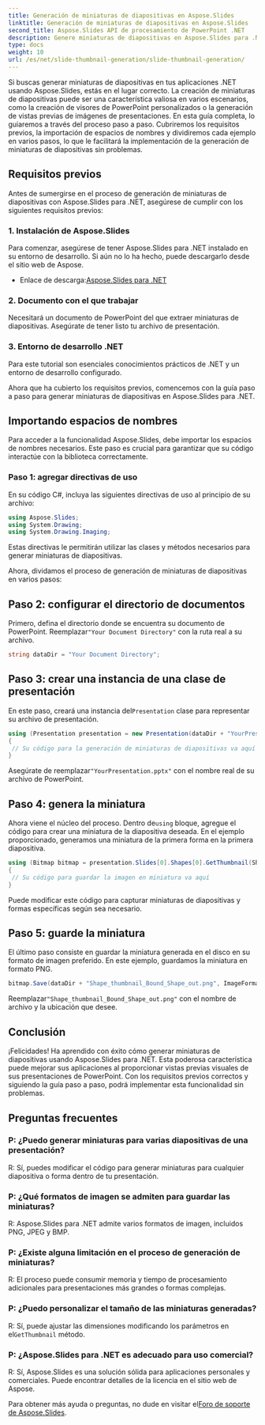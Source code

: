 ```yaml
---
title: Generación de miniaturas de diapositivas en Aspose.Slides
linktitle: Generación de miniaturas de diapositivas en Aspose.Slides
second_title: Aspose.Slides API de procesamiento de PowerPoint .NET
description: Genere miniaturas de diapositivas en Aspose.Slides para .NET con guía paso a paso y ejemplos de código. Personaliza la apariencia y guarda miniaturas. Mejore las vistas previas de las presentaciones.
type: docs
weight: 10
url: /es/net/slide-thumbnail-generation/slide-thumbnail-generation/
---
```


Si buscas generar miniaturas de diapositivas en tus aplicaciones .NET usando Aspose.Slides, estás en el lugar correcto. La creación de miniaturas de diapositivas puede ser una característica valiosa en varios escenarios, como la creación de visores de PowerPoint personalizados o la generación de vistas previas de imágenes de presentaciones. En esta guía completa, lo guiaremos a través del proceso paso a paso. Cubriremos los requisitos previos, la importación de espacios de nombres y dividiremos cada ejemplo en varios pasos, lo que le facilitará la implementación de la generación de miniaturas de diapositivas sin problemas.

## Requisitos previos

Antes de sumergirse en el proceso de generación de miniaturas de diapositivas con Aspose.Slides para .NET, asegúrese de cumplir con los siguientes requisitos previos:

### 1. Instalación de Aspose.Slides
Para comenzar, asegúrese de tener Aspose.Slides para .NET instalado en su entorno de desarrollo. Si aún no lo ha hecho, puede descargarlo desde el sitio web de Aspose.

-  Enlace de descarga:[Aspose.Slides para .NET](https://releases.aspose.com/slides/net/)

### 2. Documento con el que trabajar
Necesitará un documento de PowerPoint del que extraer miniaturas de diapositivas. Asegúrate de tener listo tu archivo de presentación.

### 3. Entorno de desarrollo .NET
Para este tutorial son esenciales conocimientos prácticos de .NET y un entorno de desarrollo configurado.

Ahora que ha cubierto los requisitos previos, comencemos con la guía paso a paso para generar miniaturas de diapositivas en Aspose.Slides para .NET.

## Importando espacios de nombres

Para acceder a la funcionalidad Aspose.Slides, debe importar los espacios de nombres necesarios. Este paso es crucial para garantizar que su código interactúe con la biblioteca correctamente.

### Paso 1: agregar directivas de uso

En su código C#, incluya las siguientes directivas de uso al principio de su archivo:

```csharp
using Aspose.Slides;
using System.Drawing;
using System.Drawing.Imaging;
```

Estas directivas le permitirán utilizar las clases y métodos necesarios para generar miniaturas de diapositivas.

Ahora, dividamos el proceso de generación de miniaturas de diapositivas en varios pasos:

## Paso 2: configurar el directorio de documentos

 Primero, defina el directorio donde se encuentra su documento de PowerPoint. Reemplazar`"Your Document Directory"` con la ruta real a su archivo.

```csharp
string dataDir = "Your Document Directory";
```

## Paso 3: crear una instancia de una clase de presentación

 En este paso, creará una instancia del`Presentation` clase para representar su archivo de presentación.

```csharp
using (Presentation presentation = new Presentation(dataDir + "YourPresentation.pptx"))
{
 // Su código para la generación de miniaturas de diapositivas va aquí
}
```

 Asegúrate de reemplazar`"YourPresentation.pptx"` con el nombre real de su archivo de PowerPoint.

## Paso 4: genera la miniatura

 Ahora viene el núcleo del proceso. Dentro de`using` bloque, agregue el código para crear una miniatura de la diapositiva deseada. En el ejemplo proporcionado, generamos una miniatura de la primera forma en la primera diapositiva.

```csharp
using (Bitmap bitmap = presentation.Slides[0].Shapes[0].GetThumbnail(ShapeThumbnailBounds.Appearance, 1, 1))
{
 // Su código para guardar la imagen en miniatura va aquí
}
```

Puede modificar este código para capturar miniaturas de diapositivas y formas específicas según sea necesario.

## Paso 5: guarde la miniatura

El último paso consiste en guardar la miniatura generada en el disco en su formato de imagen preferido. En este ejemplo, guardamos la miniatura en formato PNG.

```csharp
bitmap.Save(dataDir + "Shape_thumbnail_Bound_Shape_out.png", ImageFormat.Png);
```

 Reemplazar`"Shape_thumbnail_Bound_Shape_out.png"` con el nombre de archivo y la ubicación que desee.

## Conclusión

¡Felicidades! Ha aprendido con éxito cómo generar miniaturas de diapositivas usando Aspose.Slides para .NET. Esta poderosa característica puede mejorar sus aplicaciones al proporcionar vistas previas visuales de sus presentaciones de PowerPoint. Con los requisitos previos correctos y siguiendo la guía paso a paso, podrá implementar esta funcionalidad sin problemas.

## Preguntas frecuentes

### P: ¿Puedo generar miniaturas para varias diapositivas de una presentación?
R: Sí, puedes modificar el código para generar miniaturas para cualquier diapositiva o forma dentro de tu presentación.

### P: ¿Qué formatos de imagen se admiten para guardar las miniaturas?
R: Aspose.Slides para .NET admite varios formatos de imagen, incluidos PNG, JPEG y BMP.

### P: ¿Existe alguna limitación en el proceso de generación de miniaturas?
R: El proceso puede consumir memoria y tiempo de procesamiento adicionales para presentaciones más grandes o formas complejas.

### P: ¿Puedo personalizar el tamaño de las miniaturas generadas?
 R: Sí, puede ajustar las dimensiones modificando los parámetros en el`GetThumbnail` método.

### P: ¿Aspose.Slides para .NET es adecuado para uso comercial?
R: Sí, Aspose.Slides es una solución sólida para aplicaciones personales y comerciales. Puede encontrar detalles de la licencia en el sitio web de Aspose.

 Para obtener más ayuda o preguntas, no dude en visitar el[Foro de soporte de Aspose.Slides](https://forum.aspose.com/).